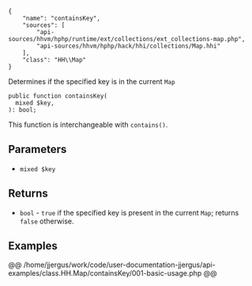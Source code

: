 ``` yamlmeta
{
    "name": "containsKey",
    "sources": [
        "api-sources/hhvm/hphp/runtime/ext/collections/ext_collections-map.php",
        "api-sources/hhvm/hphp/hack/hhi/collections/Map.hhi"
    ],
    "class": "HH\\Map"
}
```




Determines if the specified key is in the current ` Map `




``` Hack
public function containsKey(
  mixed $key,
): bool;
```




This function is interchangeable with ` contains() `.




## Parameters




+ ` mixed $key `




## Returns




* ` bool ` - `` true `` if the specified key is present in the current ``` Map ```;
  returns ```` false ```` otherwise.




## Examples










@@ /home/jjergus/work/code/user-documentation-jjergus/api-examples/class.HH.Map/containsKey/001-basic-usage.php @@
<!-- HHAPIDOC -->
